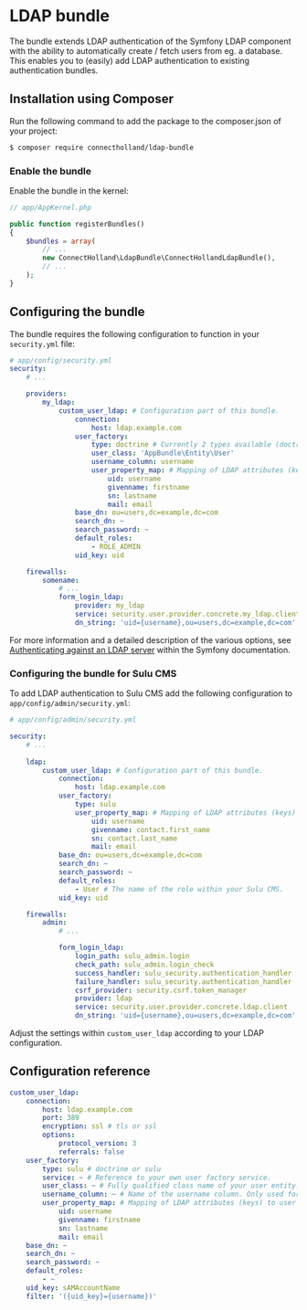 # LDAP bundle
The bundle extends LDAP authentication of the Symfony LDAP component with the ability to automatically create / fetch users from eg. a database. This enables you to (easily) add LDAP authentication to existing authentication bundles.

## Installation using Composer
Run the following command to add the package to the composer.json of your project:

``` bash
$ composer require connectholland/ldap-bundle
```

### Enable the bundle
Enable the bundle in the kernel:

``` php
// app/AppKernel.php

public function registerBundles()
{
    $bundles = array(
        // ...
        new ConnectHolland\LdapBundle\ConnectHollandLdapBundle(),
        // ...
    );
}
```

## Configuring the bundle
The bundle requires the following configuration to function in your `security.yml` file:

``` yaml
# app/config/security.yml
security:
    # ...

    providers:
        my_ldap:
            custom_user_ldap: # Configuration part of this bundle.
                connection:
                    host: ldap.example.com
                user_factory:
                    type: doctrine # Currently 2 types available (doctrine and sulu). Custom user factories can be defined through a 'service' key with the id of the service.
                    user_class: 'AppBundle\Entity\User'
                    username_column: username
                    user_property_map: # Mapping of LDAP attributes (keys) to user properties (values).
                        uid: username
                        givenname: firstname
                        sn: lastname
                        mail: email
                base_dn: ou=users,dc=example,dc=com
                search_dn: ~
                search_password: ~
                default_roles:
                    - ROLE_ADMIN
                uid_key: uid

    firewalls:
        somename:
            # ...
            form_login_ldap:
                provider: my_ldap
                service: security.user.provider.concrete.my_ldap.client # Service created by the bundle.
                dn_string: 'uid={username},ou=users,dc=example,dc=com'
```

For more information and a detailed description of the various options, see [Authenticating against an LDAP server](https://symfony.com/doc/2.8/security/ldap.html) within the Symfony documentation.

### Configuring the bundle for Sulu CMS
To add LDAP authentication to Sulu CMS add the following configuration to `app/config/admin/security.yml`:
``` yaml
# app/config/admin/security.yml

security:
    # ...
    
    ldap:
        custom_user_ldap: # Configuration part of this bundle.
            connection:
                host: ldap.example.com
            user_factory:
                type: sulu 
                user_property_map: # Mapping of LDAP attributes (keys) to user properties (values).
                    uid: username
                    givenname: contact.first_name
                    sn: contact.last_name
                    mail: email
            base_dn: ou=users,dc=example,dc=com
            search_dn: ~
            search_password: ~
            default_roles:
                - User # The name of the role within your Sulu CMS.
            uid_key: uid

    firewalls:
        admin:
            # ...

            form_login_ldap:
                login_path: sulu_admin.login
                check_path: sulu_admin.login_check
                success_handler: sulu_security.authentication_handler
                failure_handler: sulu_security.authentication_handler
                csrf_provider: security.csrf.token_manager
                provider: ldap
                service: security.user.provider.concrete.ldap.client
                dn_string: 'uid={username},ou=users,dc=example,dc=com'
```

Adjust the settings within `custom_user_ldap` according to your LDAP configuration.

## Configuration reference
``` yaml
custom_user_ldap:
    connection:
        host: ldap.example.com
        port: 389
        encryption: ssl # tls or ssl
        options:
            protocol_version: 3
            referrals: false
    user_factory:
        type: sulu # doctrine or sulu
        service: ~ # Reference to your own user factory service.
        user_class: ~ # Fully qualified class name of your user entity. Only used for doctrine user factory type.
        username_column: ~ # Name of the username column. Only used for doctrine user factory type.
        user_property_map: # Mapping of LDAP attributes (keys) to user properties (values).
            uid: username
            givenname: firstname
            sn: lastname
            mail: email
    base_dn: ~
    search_dn: ~
    search_password: ~
    default_roles:
        - ~
    uid_key: sAMAccountName
    filter: '({uid_key}={username})'
```

